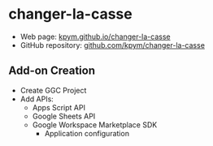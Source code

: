 # changer-la-casse

- Web page: [kpym.github.io/changer-la-casse](https://kpym.github.io/changer-la-casse)  
- GitHub repository: [github.com/kpym/changer-la-casse](https://github.com/kpym/changer-la-casse)

## Add-on Creation

- Create GGC Project  
- Add APIs:  
  - Apps Script API  
  - Google Sheets API  
  - Google Workspace Marketplace SDK  
    - Application configuration  

